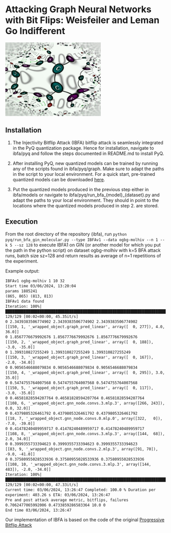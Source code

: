 # Attacking Graph Neural Networks with Bit Flips: Weisfeiler and Leman Go Indifferent

<img src="https://github.com/lorenz0890/ibfakdd2024/blob/master/molecule_thumbnail.jpg" alt="thumbnail" width="300"/>

## Installation
1) The Injectivity Bitflip Attack (IBFA) bitflip attack is seamlessly integrated in the PyQ quantization package. Hence for installation, navigate to ibfa/pyq and follow the steps documented in README.md to install PyQ.

2) After installing PyQ, new quantized models can be trained by running any of the scripts found in ibfa/pyq/graph. Make sure to adapt the paths in the script to your local environment. 
For a quick start, pre-trained quantized models can be downloaded [here](https://ucloud.univie.ac.at/index.php/s/aY5e3b6Jdyy5HTa).

3) Put the quantized models produced in the previous step either in ibfa/models or navigate to ibfa/pyq/run_bfa_{model}_{dataset}.py and adapt the paths to your local environment. They should in point to the locations where the quantized models produced in step 2. are stored.

## Execution 
From the root directory of the repository (ibfa), run
``python pyq/run_bfa_gin_molecular.py --type IBFAv1 --data ogbg-molhiv --n 1 --k 5 --sz 128``
to execute IBFA1 on GIN (or another model for which you put the path in the python script) on dataset ogbg-molhiv with k=5 BFA attack runs, batch size sz=128 and return results as average of n=1 repetitions of the experiment. 

Example output:

    IBFAv1 ogbg-molhiv 1 10 32
    Start time 03/06/2024, 13:20:04
    params 1885241
    (865, 865) (813, 813)
    IBFAv1 data found
    Iteration: 100%|██████████████████████████████████████████████████████████████████████████████████████████████████████████████████████████████████████████████████████████████████████████████████████| 129/129 [00:02<00:00, 45.35it/s]
    0 2.3439383506774902 2.3439383506774902 2.3439383506774902
    [[150, 1, '_wrapped_object.graph_pred_linear', array([  0, 277]), 4.0, 36.0]]
    0 1.8567776679992676 1.8567776679992676 1.8567776679992676
    [[150, 2, '_wrapped_object.graph_pred_linear', array([  0, 188]), -3.0, -35.0]]
    0 1.399310827255249 1.399310827255249 1.399310827255249
    [[150, 3, '_wrapped_object.graph_pred_linear', array([  0, 167]), -2.0, -34.0]]
    0 0.9056546688079834 0.9056546688079834 0.9056546688079834
    [[150, 4, '_wrapped_object.graph_pred_linear', array([  0, 295]), 3.0, 35.0]]
    0 0.5474755764007568 0.5474755764007568 0.5474755764007568
    [[150, 5, '_wrapped_object.graph_pred_linear', array([  0, 117]), -3.0, -35.0]]
    0 0.46581828594207764 0.46581828594207764 0.46581828594207764
    [[108, 6, '_wrapped_object.gnn_node.convs.3.mlp.3', array([266, 243]), 0.0, 32.0]]
    0 0.4379805326461792 0.4379805326461792 0.4379805326461792
    [[18, 7, '_wrapped_object.gnn_node.convs.0.mlp.0', array([322,   0]), -7.0, -39.0]]
    0 0.41478240489959717 0.41478240489959717 0.41478240489959717
    [[108, 8, '_wrapped_object.gnn_node.convs.3.mlp.3', array([144,  68]), 2.0, 34.0]]
    0 0.3999355733394623 0.3999355733394623 0.3999355733394623
    [[83, 9, '_wrapped_object.gnn_node.convs.2.mlp.3', array([91, 70]), -9.0, -41.0]]
    0 0.37580955028533936 0.37580955028533936 0.37580955028533936
    [[108, 10, '_wrapped_object.gnn_node.convs.3.mlp.3', array([144, 483]), -2.0, -34.0]]
    Iteration: 100%|██████████████████████████████████████████████████████████████████████████████████████████████████████████████████████████████████████████████████████████████████████████████████████| 129/129 [00:02<00:00, 47.33it/s]
    Current time: 03/06/2024, 13:26:47 Completed: 100.0 % Duration per experiment: 403.26 s ETA: 03/06/2024, 13:26:47
    Pre and post attack average metric, bitflips, failures 0.7062477065992006 0.4733859286583364 10.0 0
    End time 03/06/2024, 13:26:47

Our implementation of IBFA is based on the code of the original [Progressive Bitflip Attack](https://github.com/elliothe/Neural_Network_Weight_Attack)
